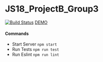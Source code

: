 # JS18_ProjectB_Group3

[![Build Status](https://travis-ci.org/Rostlab/JS18_ProjectB_Group3.svg?branch=develop)](https://travis-ci.org/Rostlab/JS18_ProjectB_Group3) [DEMO](https://js2018-group3.azurewebsites.net/)

#### Commands

* Start Server ```npm start```
* Run Tests ```npm run test```
* Run Eslint ```npm run lint```
